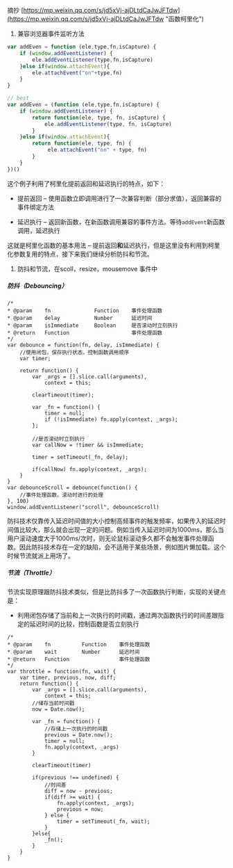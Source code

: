 摘抄 [https://mp.weixin.qq.com/s/jd5xVj-ajDLtdCaJwJFTdw](https://mp.weixin.qq.com/s/jd5xVj-ajDLtdCaJwJFTdw "函数柯里化")

1. 兼容浏览器事件监听方法

```js
var addEven = function (ele,type,fn,isCapture) {
    if (window.addEventListener) {
        ele.addEventListener(type,fn,isCapture)
    }else if(window.attachEvent){
        ele.attachEvent("on"+type,fn)
    }
}

// best
var addEven = (function (ele,type,fn,isCapture) {
    if (window.addEventListener) {
        return function(ele, type, fn, isCapture) {
            ele.addEventListener(type, fn, isCapture)
        }
    }else if(window.attachEvent){
        return function(ele, type, fn) {
             ele.attachEvent("on" + type, fn)
        }
    }
})()
```

这个例子利用了柯里化提前返回和延迟执行的特点，如下：

* 提前返回 – 使用函数立即调用进行了一次兼容判断（部分求值），返回兼容的事件绑定方法

* 延迟执行 – 返回新函数，在新函数调用兼容的事件方法。等待`addEvent`新函数调用，延迟执行

这就是柯里化函数的基本用法 – 提前返回**和**延迟执行，但是这里没有利用到柯里化参数复用的特点，接下来我们继续分析防抖和节流。

1. 防抖和节流，在scoll，resize，mousemove 事件中

##### 防抖（Debouncing）

```
/*
* @param    fn              Function    事件处理函数
* @param    delay           Number      延迟时间
* @param    isImmediate     Boolean     是否滚动时立刻执行
* @return   Function                    事件处理函数
*/
var debounce = function(fn, delay, isImmediate) {
    //使用闭包，保存执行状态，控制函数调用顺序
    var timer;

    return function() {
        var _args = [].slice.call(arguments),
            context = this;

        clearTimeout(timer);

        var _fn = function() {
            timer = null;
            if (!isImmediate) fn.apply(context, _args);
        };

        //是否滚动时立刻执行
        var callNow = !timer && isImmediate;

        timer = setTimeout(_fn, delay);

        if(callNow) fn.apply(context, _args);
    }
}
var debounceScroll = debounce(function() {
    //事件处理函数，滚动时进行的处理
}, 100)
window.addEventListener("scroll", debounceScroll)
```

防抖技术仅靠传入延迟时间值的大小控制高频事件的触发频率，如果传入的延迟时间值比较大，那么就会出现一定的问题。例如当传入延迟时间为1000ms，那么当用户滚动速度大于1000ms/次时，则无论鼠标滚动多久都不会触发事件处理函数。因此防抖技术存在一定的缺陷，会不适用于某些场景，例如图片懒加载。这个时候节流就派上用场了。

##### 节流（Throttle）

节流实现原理跟防抖技术类似，但是比防抖多了一次函数执行判断，实现的关键点是：

* 利用闭包存储了当前和上一次执行的时间戳，通过两次函数执行的时间差跟指定的延迟时间的比较，控制函数是否立刻执行

```
/*
* @param    fn          Function    事件处理函数
* @param    wait        Number      延迟时间
* @return   Function                事件处理函数
*/
var throttle = function(fn, wait) {
    var timer, previous, now, diff;
    return function() {
        var _args = [].slice.call(arguments),
            context = this;
        //储存当前时间戳
        now = Date.now();

        var _fn = function() {
            //存储上一次执行的时间戳
            previous = Date.now();
            timer = null;
            fn.apply(context, _args)
        }

        clearTimeout(timer)

        if(previous !== undefined) {
            //时间差
            diff = now - previous;
            if(diff >= wait) {
                fn.apply(context, _args);
                previous = now;
            } else {
                timer = setTimeout(_fn, wait);
            }
        }else{
            _fn();
        }
    }
}
```



